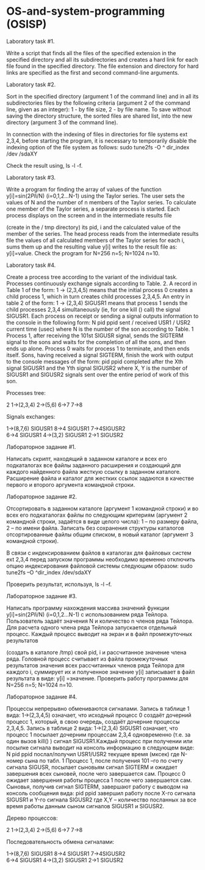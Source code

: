 # OS-and-system-programming (OSISP)

Laboratory task #1. 

Write a script that finds all the files of the specified extension in the specified directory and all its subdirectories and creates a hard link for each file found in the specified directory. The file extension and directory for hard links are specified as the first and second command-line arguments.

Laboratory task #2.

Sort in the specified directory (argument 1 of the command line) and in all its subdirectories files by the following criteria (argument 2 of the command line, given as an integer): 1 - by file size, 2 - by file name. To save without saving the directory structure, the sorted files are shared
list, into the new directory (argument 3 of the command line).

In connection with the indexing of files in directories for file systems ext 2,3,4, before starting the program, it is necessary to temporarily disable the indexing option of the file system as follows:
sudo tune2fs -O ^ dir_index /dev /sdaXY

Check the result using, ls -l -f.

Laboratory task #3.

Write a program for finding the array of values ​​of the function y[i]=sin(2*PI*i/N) (i=0,1,2...N-1) using the Taylor series. The user sets the values ​​of N and the number of n members of the Taylor series. To calculate one member of the Taylor series, a separate process is started. Each process displays on the screen and in the intermediate results file

(create in the / tmp directory) its pid, i and the calculated value of the member of the series. The head process reads from the intermediate results file the values ​​of all calculated members of the Taylor series for each i, sums them up and the resulting value y[i] writes to the result file as: y[i]=value. Check the program for N=256 n=5; N=1024 n=10.

Laboratory task #4.

Create a process tree according to the variant of the individual task. Processes continuously exchange signals according to Table. 2. A record in Table 1 of the form: 1 -> (2,3,4,5) means that the initial process 0 creates a child process 1, which in turn creates child processes 2,3,4,5. An entry in table 2 of the form: 1 -> (2,3,4) SIGUSR1 means that process 1 sends the child processes 2,3,4 simultaneously (ie, for one kill () call) the signal SIGUSR1. Each process on receipt or sending a signal outputs information to the console in the following form:
N pid ppid sent / received USR1 / USR2 current time (usec)
where N is the number of the son according to Table. 1
Process 1, after receiving the 101st SIGUSR signal, sends the SIGTERM signal to the sons and waits for the completion of all the sons, and then ends up alone. Process 0 waits for process 1 to terminate, and then ends itself. Sons, having received a signal SIGTERM, finish the work with output to the console messages of the form:
pid ppid completed after the Xth signal SIGUSR1 and the Yth signal SIGUSR2
where X, Y is the number of SIGUSR1 and SIGUSR2 signals sent over the entire period of work of this son.

Processes tree:

2	1->(2,3,4)   2->(5,6)   6->7  7->8

Signals exchanges: 

1->(8,7,6) SIGUSR1   8->4 SIGUSR1  7->4SIGUSR2   
 6->4 SIGUSR1  4->(3,2) SIGUSR1 2->1 SIGUSR2

Лабораторное задание #1.

Написать скрипт, находящий в заданном каталоге и всех его подкаталогах все файлы заданного расширения и создающий для каждого найденного файла жесткую ссылку в заданном каталоге. Расширение файла и каталог для жестких ссылок задаются в качестве первого и второго аргумента командной строки.

Лабораторное задание #2.

Отсортировать в заданном каталоге (аргумент 1 командной строки) и во всех его подкаталогах файлы по следующим критериям (аргумент 2 командной строки, задаётся в виде целого числа): 1 – по размеру файла, 2 – по имени файла. Записать без сохранения структуры каталогов отсортированные файлы общим
списком, в новый каталог (аргумент 3 командной строки). 

В связи с индексированием файлов в каталогах для файловых систем ext 2,3,4 перед запуском программы необходимо временно отключить опцию индексирования файловой системы следующим образом:
sudo tune2fs –O ^dir_index /dev/sdaXY

Проверить результат, используя, ls -l –f.

Лабораторное задание #3.

Написать программу нахождения массива значений функции y[i]=sin(2*PI*i/N) (i=0,1,2…N-1) с использованием ряда Тейлора. Пользователь задаёт значения N и количество n членов ряда Тейлора. Для расчета одного члена ряда Тейлора запускается отдельный процесс. Каждый процесс выводит на экран и в файл промежуточных результатов

(создать в каталоге /tmp) свой pid, i и рассчитанное значение члена ряда. Головной процесс считывает из файла промежуточных результатов значения всех рассчитанных членов ряда Тейлора для каждого i, суммирует их и полученное значение y[i] записывает в файл результата в виде: y[i] =значение. Проверить работу программы для N=256 n=5; N=1024 n=10.

Лабораторное задание #4.

Процессы непрерывно обмениваются сигналами. Запись в таблице 1 вида:  1->(2,3,4,5) означает, что исходный процесс 0 создаёт дочерний процесс 1, который, в свою очередь, создаёт дочерние процессы 2,3,4,5. Запись в таблице 2 вида:  1->(2,3,4) SIGUSR1 означает, что процесс 1 посылает  дочерним процессам  2,3,4 одновременно (т.е. за один вызов kill() ) сигнал SIGUSR1.Каждый процесс при получении или посылке сигнала выводит на консоль информацию в следующем виде:
N pid    ppid   послал/получил  USR1/USR2 текущее время (мксек)
где N-номер сына по табл. 1
Процесс 1, после получения  101 –го по счету сигнала SIGUSR,  посылает    сыновьям сигнал SIGTERM и ожидает  завершения всех сыновей, после чего завершается сам. Процесс 0 ожидает завершения работы процесса 1 после чего завершается сам. Сыновья, получив сигнал SIGTERM, завершают работу с выводом на консоль сообщения вида:
pid    ppid   завершил работу после X-го сигнала SIGUSR1 и Y-го сигнала SIGUSR2
где X,Y – количество посланных за все время работы данным сыном сигналов SIGUSR1 и SIGUSR2.

Дерево процессов:

2	1->(2,3,4)   2->(5,6)   6->7  7->8

Последовательность обмена сигналами: 

1->(8,7,6) SIGUSR1   8->4 SIGUSR1  7->4SIGUSR2   
 6->4 SIGUSR1  4->(3,2) SIGUSR1 2->1 SIGUSR2
